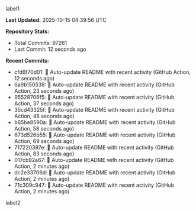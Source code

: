 
label1 
<!-- ACTIVITY_START -->
**Last Updated:** 2025-10-15 04:39:56 UTC

**Repository Stats:**
- Total Commits: 97261
- Last Commit: 12 seconds ago

**Recent Commits:**
- cfd6f70d01: 🤖 Auto-update README with recent activity (GitHub Action, 12 seconds ago)
- 6a9b150538: 🤖 Auto-update README with recent activity (GitHub Action, 23 seconds ago)
- 95528706f5: 🤖 Auto-update README with recent activity (GitHub Action, 37 seconds ago)
- 35cd43325f: 🤖 Auto-update README with recent activity (GitHub Action, 48 seconds ago)
- b65be8590a: 🤖 Auto-update README with recent activity (GitHub Action, 58 seconds ago)
- 673d526b55: 🤖 Auto-update README with recent activity (GitHub Action, 69 seconds ago)
- 717220397e: 🤖 Auto-update README with recent activity (GitHub Action, 83 seconds ago)
- 017cb92a67: 🤖 Auto-update README with recent activity (GitHub Action, 2 minutes ago)
- dc2e33706d: 🤖 Auto-update README with recent activity (GitHub Action, 2 minutes ago)
- 71c309c947: 🤖 Auto-update README with recent activity (GitHub Action, 2 minutes ago)
<!-- ACTIVITY_END -->

label2
